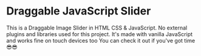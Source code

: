 # Draggable JavaScript Slider
This is a Draggable Image Slider in HTML CSS &amp; JavaScript. No external plugins and libraries used for this project. It's made with vanilla JavaScript and works fine on touch devices too
You can check it out if you've got time 😎😎

